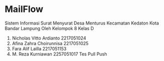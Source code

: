# MailFlow
Sistem Informasi Surat Menyurat Desa Menturus Kecamatan Kedaton Kota Bandar Lampung
Oleh Kelompok 8 Kelas D
1. Nicholas Vitto Ardianto		2217051024
2. Afina Zahra Choirunnisa		2217051025
3. Fara Alif Lailla			      2217051153
4. M. Reza Kurniawan          2257051017
Tes Pull Push